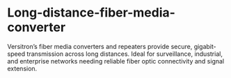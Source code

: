 # Long-distance-fiber-media-converter
Versitron’s fiber media converters and repeaters provide secure, gigabit-speed transmission across long distances. Ideal for surveillance, industrial, and enterprise networks needing reliable fiber optic connectivity and signal extension.
